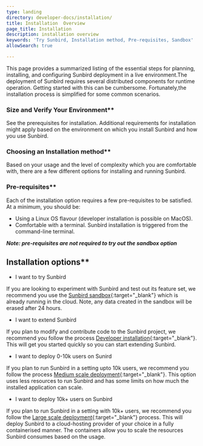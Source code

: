 ```yaml
---
type: landing
directory: developer-docs/installation/
title: Installation  Overview
page_title: Installation
description: installation overview
keywords: 'Try Sunbird, Installation method, Pre-requisites, Sandbox'
allowSearch: true

---
```

This page provides a summarized listing of the essential steps for planning, installing, and configuring Sunbird deployment in a live environment.The deployment of Sunbird requires several distributed components for runtime operation. Getting started with this can be cumbersome. Fortunately,the installation process is simplified for some common scenarios.

### Size and Verify Your Environment**

See the prerequisites for installation. Additional requirements for installation might apply based on the environment on which you install Sunbird and how you use Sunbird.

### Choosing an Installation method**

Based on your usage and the level of complexity which you are comfortable with, there are a few different options for installing and running Sunbird.

### Pre-requisites**

Each of the installation option requires a few pre-requisites to be satisfied. 
At a minimum, you should be:

   - Using a Linux OS flavour (developer installation is possible on MacOS).
   - Comfortable with a terminal. Sunbird installation is triggered from the command-line terminal.

***Note: pre-requisites are not required to try out the sandbox option***

## Installation options**

- I want to try Sunbird

If you are looking to experiment with Sunbird and test out its feature set, we recommend you use the [Sunbird sandbox](https://staging.open-sunbird.org/){:target="_blank"} which is already running in the cloud. Note, any data created in the sandbox will be erased after 24 hours.

- I want to extend Sunbird

If you plan to modify and contribute code to the Sunbird project, we recommend you follow the process [Developer installation]( developer-docs/installation/installing_sunbirdon_laptop/){:target="_blank"}. This will get you started quickly so you can start extending Sunbird.

- I want to deploy 0-10k users on Sunird

If you plan to run Sunbird in a setting upto 10k users, we recommend you follow the process [Medium scale deployment](developer-docs/installation/medium_scale_deploy/){:target="_blank"}. This option uses less resources to run Sunbird and has some limits on how much the installed application can scale.
- I want to deploy 10k+ users on Sunbird

If you plan to run Sunbird in a setting with 10k+ users, we recommend you follow the [Large scale deployment](){:target="_blank"} process. 
This will deploy Sunbird to a cloud-hosting provider of your choice in a fully containerised manner. The containers allow you to scale the resources Sunbird consumes based on the usage.


